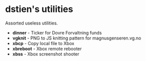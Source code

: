 dstien's utilities
==================

Assorted useless utilities.

* **dinner** - Ticker for Dovre Forvaltning funds
* **vgknit** - PNG to JS knitting pattern for magnusgenseren.vg.no
* **xbcp** - Copy local file to Xbox
* **xbreboot** - Xbox remote rebooter
* **xbss** - Xbox screenshot shooter
